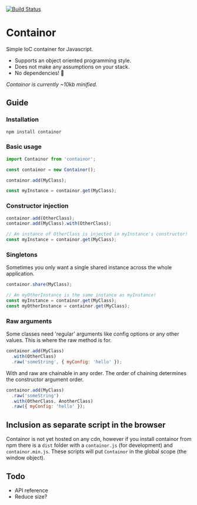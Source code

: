 [![Build Status](https://travis-ci.org/ngerritsen/containor.svg?branch=master)](https://travis-ci.org/ngerritsen/containor)

# Containor

Simple IoC container for Javascript.

- Supports an object oriented programming style.
- Does not make any assumptions on your stack.
- No dependencies! 🎂

_Containor is currently ~10kb minified._

## Guide

### Installation

```bash
npm install containor
```

### Basic usage

```js
import Containor from 'containor';

const containor = new Containor();

containor.add(MyClass);

const myInstance = containor.get(MyClass);
```

### Constructor injection

```js
containor.add(OtherClass);
containor.add(MyClass).with(OtherClass);

// An instance of OtherClass is injected in myInstance's constructor!
const myInstance = containor.get(MyClass);
```

### Singletons

Sometimes you only want a single shared instance across the whole application.

```js
containor.share(MyClass);

// An myOtherInstance is the same instance as myInstance!
const myInstance = containor.get(MyClass);
const myOtherInstance = containor.get(MyClass);
```

### Raw arguments

Some classes need 'regular' arguments like config options or any other values. This is where the raw method is for.

```js
containor.add(MyClass)
  .with(OtherClass)
  .raw('someString', { myConfig: 'hello' });
```

With and raw are chainable in any order. The order of chaining determines the constructor argument order.

```js
containor.add(MyClass)
  .raw('someString')
  .with(OtherClass, AnotherClass)
  .raw({ myConfig: 'hello' });
```

## Inclusion as separate script in the browser

Containor is not yet hosted on any cdn, however if you install containor from npm there is a `dist` folder with a `containor.js` (for development) and `containor.min.js`. These scripts will put `Containor` in the global scope (the window object).

## Todo

- API reference
- Reduce size?
